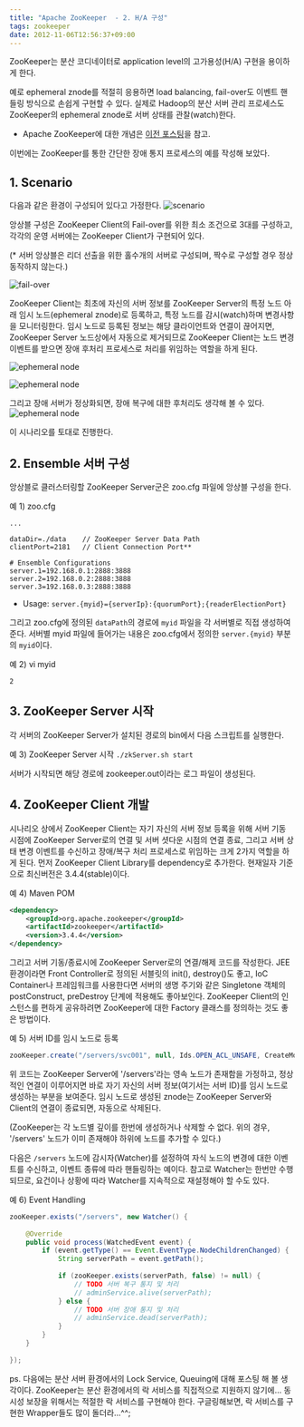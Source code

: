 ```yaml
---
title: "Apache ZooKeeper  - 2. H/A 구성"
tags: zookeeper
date: 2012-11-06T12:56:37+09:00
---
```


ZooKeeper는 분산 코디네이터로 application level의 고가용성(H/A) 구현을 용이하게 한다.

예로 ephemeral znode를 적절히 응용하면 load balancing, fail-over도 이벤트 핸들링 방식으로 손쉽게 구현할 수 있다. 실제로 Hadoop의 분산 서버 관리 프로세스도 ZooKeeper의 ephemeral znode로 서버 상태를 관찰(watch)한다.

- Apache ZooKeeper에 대한 개념은 [이전 포스팅](https://blog.xenomity.com/Apache-ZooKeeper-1-Overview)을 참고.

이번에는 ZooKeeper를 통한 간단한 장애 통지 프로세스의 예를 작성해 보았다.
 

## 1. Scenario
다음과 같은 환경이 구성되어 있다고 가정한다.
![scenario](/assets/image/2012-11-06-201211071412.jpg)

앙상블 구성은 ZooKeeper Client의 Fail-over를 위한 최소 조건으로 3대를 구성하고, 각각의 운영 서버에는 ZooKeeper Client가 구현되어 있다.

(* 서버 앙상블은 리더 선출을 위한 홀수개의 서버로 구성되며, 짝수로 구성할 경우 정상 동작하지 않는다.)

![fail-over](/assets/image/2012-11-06-201211071417.jpg)

ZooKeeper Client는 최초에 자신의 서버 정보를 ZooKeeper Server의 특정 노드 아래 임시 노드(ephemeral znode)로 등록하고, 특정 노드를 감시(watch)하며 변경사항을 모니터링한다. 임시 노드로 등록된 정보는 해당 클라이언트와 연결이 끊어지면, ZooKeeper Server 노드상에서 자동으로 제거되므로 ZooKeeper Client는 노드 변경 이벤트를 받으면 장애 후처리 프로세스로 처리를 위임하는 역할을 하게 된다.

![ephemeral node](/assets/image/2012-11-06-201211071413.jpg)

![ephemeral node](/assets/image/2012-11-06-201211071415.jpg)

그리고 장애 서버가 정상화되면, 장애 복구에 대한 후처리도 생각해 볼 수 있다.
![ephemeral node](/assets/image/2012-11-06-201211071416.jpg)

이 시나리오를 토대로 진행한다.
 

## 2. Ensemble 서버 구성
앙상블로 클러스터링할 ZooKeeper Server군은 zoo.cfg 파일에 앙상블 구성을 한다.

예 1) zoo.cfg
```
...

dataDir=./data    // ZooKeeper Server Data Path  
clientPort=2181   // Client Connection Port**

# Ensemble Configurations
server.1=192.168.0.1:2888:3888  
server.2=192.168.0.2:2888:3888
server.3=192.168.0.3:2888:3888
```
- Usage: `server.{myid}={serverIp}:{quorumPort};{readerElectionPort}`

그리고 zoo.cfg에 정의된 `dataPath`의 경로에 `myid` 파일을 각 서버별로 직접 생성하여 준다. 서버별 myid 파일에 들어가는 내용은 zoo.cfg에서 정의한 `server.{myid}` 부분의 `myid`이다.

예 2) vi myid
```
2
```
 

## 3. ZooKeeper Server 시작
각 서버의 ZooKeeper Server가 설치된 경로의 bin에서 다음 스크립트를 실행한다.

예 3) ZooKeeper Server 시작
`./zkServer.sh start`

서버가 시작되면 해당 경로에 zookeeper.out이라는 로그 파일이 생성된다.
 

## 4. ZooKeeper Client 개발
시나리오 상에서 ZooKeeper Client는 자기 자신의 서버 정보 등록을 위해 서버 기동 시점에 ZooKeeper Server로의 연결 및 서버 셧다운 시점의 연결 종료, 그리고 서버 상태 변경 이벤트를 수신하고 장애/복구 처리 프로세스로 위임하는 크게 2가지 역할을 하게 된다. 먼저 ZooKeeper Client Library를 dependency로 추가한다. 현재일자 기준으로 최신버전은 3.4.4(stable)이다.

예 4) Maven POM
```xml
<dependency>
    <groupId>org.apache.zookeeper</groupId>
    <artifactId>zookeeper</artifactId>
    <version>3.4.4</version>
</dependency>
```

그리고 서버 기동/종료시에 ZooKeeper Server로의 연결/해제 코드를 작성한다. JEE 환경이라면 Front Controller로 정의된 서블릿의 init(), destroy()도 좋고, IoC Container나 프레임워크를 사용한다면 서버의 생명 주기와 같은 Singletone 객체의 postConstruct, preDestroy 단계에 적용해도 좋아보인다. ZooKeeper Client의 인스턴스를 편하게 공유하려면 ZooKeeper에 대한 Factory 클래스를 정의하는 것도 좋은 방법이다.

예 5) 서버 ID를 임시 노드로 등록
```java
zooKeeper.create("/servers/svc001", null, Ids.OPEN_ACL_UNSAFE, CreateMode.EPHEMERAL);
```

위 코드는 ZooKeeper Server에 '/servers'라는 영속 노드가 존재함을 가정하고, 정상적인 연결이 이루어지면 바로 자기 자신의 서버 정보(여기서는 서버 ID)를 임시 노드로 생성하는 부분을 보여준다. 임시 노드로 생성된 znode는 ZooKeeper Server와 Client의 연결이 종료되면, 자동으로 삭제된다.

(ZooKeeper는 각 노드별 깊이를 한번에 생성하거나 삭제할 수 없다. 위의 경우, '/servers' 노드가 이미 존재해야 하위에 노드를 추가할 수 있다.)

다음은 `/servers` 노드에 감시자(Watcher)를 설정하여 자식 노드의 변경에 대한 이벤트를 수신하고, 이벤트 종류에 따라 핸들링하는 예이다. 참고로 Watcher는 한번만 수행되므로, 요건이나 상황에 따라 Watcher를 지속적으로 재설정해야 할 수도 있다.

예 6) Event Handling
```java
zooKeeper.exists("/servers", new Watcher() {
 
    @Override
    public void process(WatchedEvent event) {
        if (event.getType() == Event.EventType.NodeChildrenChanged) {
            String serverPath = event.getPath();
 
            if (zooKeeper.exists(serverPath, false) != null) {
                // TODO 서버 복구 통지 및 처리
                // adminService.alive(serverPath);
            } else {
                // TODO 서버 장애 통지 및 처리
                // adminService.dead(serverPath);
            }
        }
    }
 
});
```

ps. 다음에는 분산 서버 환경에서의 Lock Service, Queuing에 대해 포스팅 해 볼 생각이다. ZooKeeper는 분산 환경에서의 락 서비스를 직접적으로 지원하지 않기에... 동시성 보장을 위해서는 적절한 락 서비스를 구현해야 한다. 구글링해보면, 락 서비스를 구현한 Wrapper들도 많이 돌더라...^^;

 

